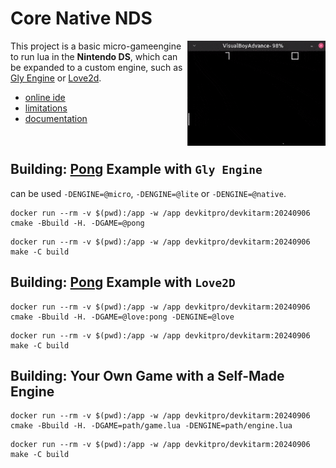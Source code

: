 # Core Native NDS

[<img align="right" height="168px" src="https://raw.githubusercontent.com/RodrigoDornelles/RodrigoDornelles/refs/heads/master/media/pong-gba-gly-engine.gif">](https://github.com/gamelly/gly-engine/blob/main/samples/pong/game.lua)

This project is a basic micro-gameengine to run lua in the **Nintendo DS**,
which can be expanded to a custom engine, such as [Gly Engine](https://github.com/gamelly/gly-engine) or [Love2d](https://github.com/gamelly/love-engine).

 * [online ide](https://playground.gamely.com.br)
 * [limitations](https://docs.gamely.com.br/limits#limits-in-nintendo-ds)
 * [documentation](https://docs.gamely.com.br/group__nintendo)

<br/>

## Building: [Pong](https://github.com/gamelly/gly-engine/blob/main/samples/pong/game.lua) Example with `Gly Engine`

can be used `-DENGINE=@micro`,  `-DENGINE=@lite` or `-DENGINE=@native`.

```
docker run --rm -v $(pwd):/app -w /app devkitpro/devkitarm:20240906 cmake -Bbuild -H. -DGAME=@pong
```

```
docker run --rm -v $(pwd):/app -w /app devkitpro/devkitarm:20240906 make -C build
```

## Building: [Pong](https://github.com/gamelly/love-engine/blob/main/samples/pong/main.lua) Example with `Love2D`

```
docker run --rm -v $(pwd):/app -w /app devkitpro/devkitarm:20240906  cmake -Bbuild -H. -DGAME=@love:pong -DENGINE=@love
```

```
docker run --rm -v $(pwd):/app -w /app devkitpro/devkitarm:20240906 make -C build
```

## Building: Your Own Game with a Self-Made Engine

```
docker run --rm -v $(pwd):/app -w /app devkitpro/devkitarm:20240906 cmake -Bbuild -H. -DGAME=path/game.lua -DENGINE=path/engine.lua
```

```
docker run --rm -v $(pwd):/app -w /app devkitpro/devkitarm:20240906 make -C build
```
